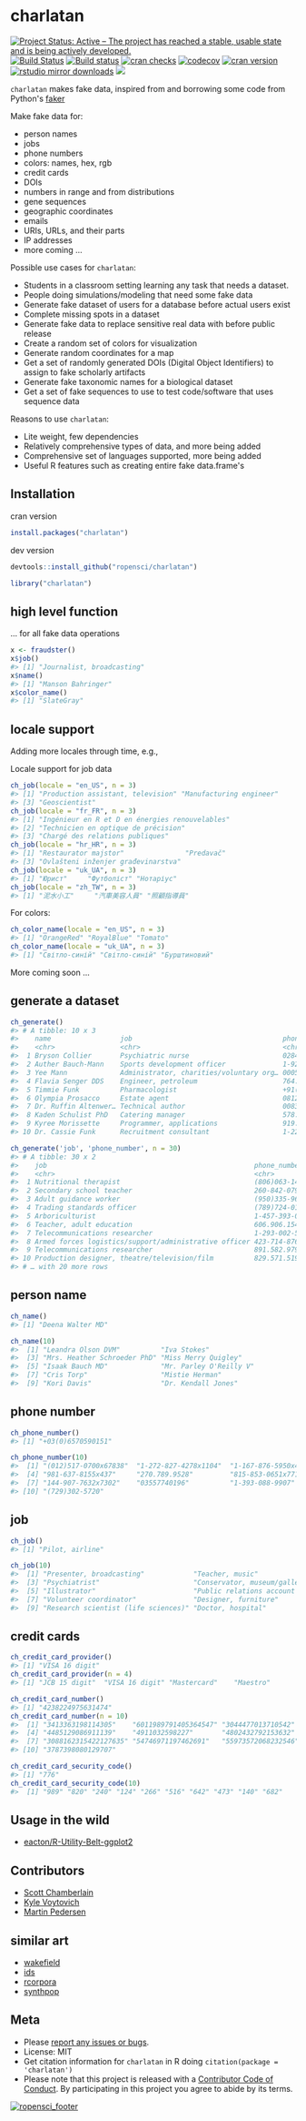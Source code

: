 charlatan
=========



[![Project Status: Active – The project has reached a stable, usable state and is being actively developed.](https://www.repostatus.org/badges/latest/active.svg)](https://www.repostatus.org/#active)
[![Build Status](https://travis-ci.org/ropensci/charlatan.svg?branch=master)](https://travis-ci.org/ropensci/charlatan)
[![Build status](https://ci.appveyor.com/api/projects/status/s2r5ltp3kcmxyb49?svg=true)](https://ci.appveyor.com/project/sckott/charlatan)
[![cran checks](https://cranchecks.info/badges/worst/charlatan)](https://cranchecks.info/pkgs/charlatan)
[![codecov](https://codecov.io/gh/ropensci/charlatan/branch/master/graph/badge.svg)](https://codecov.io/gh/ropensci/charlatan)
[![cran version](https://www.r-pkg.org/badges/version/charlatan)](https://cran.r-project.org/package=charlatan)
[![rstudio mirror downloads](https://cranlogs.r-pkg.org/badges/charlatan)](https://github.com/metacran/cranlogs.app)
[![](https://badges.ropensci.org/94_status.svg)](https://github.com/ropensci/onboarding/issues/94)

`charlatan` makes fake data, inspired from and borrowing some code from Python's [faker](https://github.com/joke2k/faker)

Make fake data for:

* person names
* jobs
* phone numbers
* colors: names, hex, rgb
* credit cards
* DOIs
* numbers in range and from distributions
* gene sequences
* geographic coordinates
* emails
* URIs, URLs, and their parts
* IP addresses
* more coming ...

Possible use cases for `charlatan`:

* Students in a classroom setting learning any task that needs a dataset.
* People doing simulations/modeling that need some fake data
* Generate fake dataset of users for a database before actual users exist
* Complete missing spots in a dataset
* Generate fake data to replace sensitive real data with before public release
* Create a random set of colors for visualization
* Generate random coordinates for a map
* Get a set of randomly generated DOIs (Digital Object Identifiers) to
assign to fake scholarly artifacts
* Generate fake taxonomic names for a biological dataset
* Get a set of fake sequences to use to test code/software that uses
sequence data

Reasons to use `charlatan`:

* Lite weight, few dependencies
* Relatively comprehensive types of data, and more being added
* Comprehensive set of languages supported, more being added
* Useful R features such as creating entire fake data.frame's

## Installation

cran version


```r
install.packages("charlatan")
```

dev version


```r
devtools::install_github("ropensci/charlatan")
```


```r
library("charlatan")
```

## high level function

... for all fake data operations


```r
x <- fraudster()
x$job()
#> [1] "Journalist, broadcasting"
x$name()
#> [1] "Manson Bahringer"
x$color_name()
#> [1] "SlateGray"
```

## locale support

Adding more locales through time, e.g.,

Locale support for job data


```r
ch_job(locale = "en_US", n = 3)
#> [1] "Production assistant, television" "Manufacturing engineer"
#> [3] "Geoscientist"
ch_job(locale = "fr_FR", n = 3)
#> [1] "Ingénieur en R et D en énergies renouvelables"
#> [2] "Technicien en optique de précision"
#> [3] "Chargé des relations publiques"
ch_job(locale = "hr_HR", n = 3)
#> [1] "Restaurator majstor"               "Predavač"
#> [3] "Ovlašteni inženjer građevinarstva"
ch_job(locale = "uk_UA", n = 3)
#> [1] "Юрист"     "Футболіст" "Нотаріус"
ch_job(locale = "zh_TW", n = 3)
#> [1] "泥水小工"     "汽車美容人員" "照顧指導員"
```

For colors:


```r
ch_color_name(locale = "en_US", n = 3)
#> [1] "OrangeRed" "RoyalBlue" "Tomato"
ch_color_name(locale = "uk_UA", n = 3)
#> [1] "Світло-синій" "Світло-синій" "Бурштиновий"
```

More coming soon ...

## generate a dataset


```r
ch_generate()
#> # A tibble: 10 x 3
#>    name                 job                                     phone_number
#>    <chr>                <chr>                                   <chr>
#>  1 Bryson Collier       Psychiatric nurse                       02848575811
#>  2 Auther Bauch-Mann    Sports development officer              1-928-629-1098
#>  3 Yee Mann             Administrator, charities/voluntary org… 00055747789
#>  4 Flavia Senger DDS    Engineer, petroleum                     764.123.8829
#>  5 Timmie Funk          Pharmacologist                          +91(1)4463595412
#>  6 Olympia Prosacco     Estate agent                            08121255708
#>  7 Dr. Ruffin Altenwer… Technical author                        00830260460
#>  8 Kaden Schulist PhD   Catering manager                        578.686.1463x11…
#>  9 Kyree Morissette     Programmer, applications                919.757.5013x47…
#> 10 Dr. Cassie Funk      Recruitment consultant                  1-229-251-6641x…
```


```r
ch_generate('job', 'phone_number', n = 30)
#> # A tibble: 30 x 2
#>    job                                                   phone_number
#>    <chr>                                                 <chr>
#>  1 Nutritional therapist                                 (806)063-1483
#>  2 Secondary school teacher                              260-842-0791
#>  3 Adult guidance worker                                 (950)335-9695
#>  4 Trading standards officer                             (789)724-0122x54521
#>  5 Arboriculturist                                       1-457-393-0622x360
#>  6 Teacher, adult education                              606.906.1542x199
#>  7 Telecommunications researcher                         1-293-002-5448x8188
#>  8 Armed forces logistics/support/administrative officer 423-714-8765x533
#>  9 Telecommunications researcher                         891.582.9799x03590
#> 10 Production designer, theatre/television/film          829.571.5195x953
#> # … with 20 more rows
```


## person name


```r
ch_name()
#> [1] "Deena Walter MD"
```


```r
ch_name(10)
#>  [1] "Leandra Olson DVM"          "Iva Stokes"
#>  [3] "Mrs. Heather Schroeder PhD" "Miss Merry Quigley"
#>  [5] "Isaak Bauch MD"             "Mr. Parley O'Reilly V"
#>  [7] "Cris Torp"                  "Mistie Herman"
#>  [9] "Kori Davis"                 "Dr. Kendall Jones"
```


## phone number


```r
ch_phone_number()
#> [1] "+03(0)6570590151"
```


```r
ch_phone_number(10)
#>  [1] "(012)517-0700x67838"  "1-272-827-4278x1104"  "1-167-876-5950x40367"
#>  [4] "981-637-8155x437"     "270.789.9528"         "815-853-0651x77152"
#>  [7] "144-907-7632x7302"    "03557740196"          "1-393-088-9907"
#> [10] "(729)302-5720"
```

## job


```r
ch_job()
#> [1] "Pilot, airline"
```


```r
ch_job(10)
#>  [1] "Presenter, broadcasting"            "Teacher, music"
#>  [3] "Psychiatrist"                       "Conservator, museum/gallery"
#>  [5] "Illustrator"                        "Public relations account executive"
#>  [7] "Volunteer coordinator"              "Designer, furniture"
#>  [9] "Research scientist (life sciences)" "Doctor, hospital"
```

## credit cards


```r
ch_credit_card_provider()
#> [1] "VISA 16 digit"
ch_credit_card_provider(n = 4)
#> [1] "JCB 15 digit"  "VISA 16 digit" "Mastercard"    "Maestro"
```


```r
ch_credit_card_number()
#> [1] "4238224975631474"
ch_credit_card_number(n = 10)
#>  [1] "3413363198114305"    "6011989791405364547" "3044477013710542"
#>  [4] "4485129086911139"    "4911032598227"       "4802432792153632"
#>  [7] "3088162315422127635" "54746971197462691"   "55973572068232546"
#> [10] "3787398080129707"
```


```r
ch_credit_card_security_code()
#> [1] "776"
ch_credit_card_security_code(10)
#>  [1] "989" "820" "240" "124" "266" "516" "642" "473" "140" "682"
```

## Usage in the wild

- [eacton/R-Utility-Belt-ggplot2](https://github.com/eacton/R-Utility-Belt-ggplot2/blob/836a6bd303fbfde4a334d351e0d1c63f71c4ec68/furry_dataset.R)


## Contributors

* [Scott Chamberlain](https://github.com/sckott)
* [Kyle Voytovich](https://github.com/kylevoyto)
* [Martin Pedersen](https://github.com/MartinMSPedersen)

## similar art

* [wakefield](https://github.com/trinker/wakefield)
* [ids](https://github.com/richfitz/ids)
* [rcorpora](https://github.com/gaborcsardi/rcorpora)
* [synthpop](https://cran.r-project.org/package=synthpop)

## Meta

* Please [report any issues or bugs](https://github.com/ropensci/charlatan/issues).
* License: MIT
* Get citation information for `charlatan` in R doing `citation(package = 'charlatan')`
* Please note that this project is released with a [Contributor Code of Conduct][coc].
By participating in this project you agree to abide by its terms.

[![ropensci_footer](https://ropensci.org/public_images/github_footer.png)](https://ropensci.org)

[coc]: https://github.com/ropensci/charlatan/blob/master/CODE_OF_CONDUCT.md
